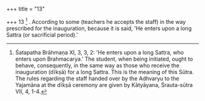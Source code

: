 +++
title = "13"

+++
13 [^4] . According to some (teachers he accepts the staff) in the way prescribed for the inauguration, because it is said, 'He enters upon a long Sattra (or sacrificial period).'


[^4]:  Śatapatha Brāhmaṇa XI, 3, 3, 2: 'He enters upon a long Sattra, who enters upon Brahmacarya.' The student, when being initiated, ought to behave, consequently, in the same way as those who receive the inauguration (dīkṣā) for a long Sattra. This is the meaning of this Sūtra. The rules regarding the staff handed over by the Adhvaryu to the Yajamāna at the dīkṣā ceremony are given by Kātyāyana, Śrauta-sūtra VII, 4, 1-4.
